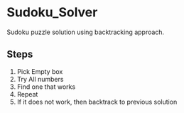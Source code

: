 # Sudoku_Solver

Sudoku puzzle solution using backtracking approach. 

## Steps
1. Pick Empty box
2. Try All numbers
3. Find one that works
4. Repeat
5. If it does not work, then backtrack to previous solution
